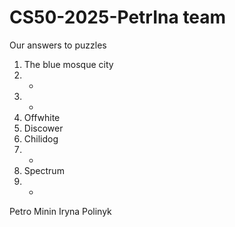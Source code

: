 # CS50-2025-PetrIna team
Our answers to puzzles

1) The blue mosque city
2) -
3) -
4) Offwhite
5) Discower
6) Chilidog
7) -
8) Spectrum
9) -


Petro Minin 
Iryna Polinyk 
